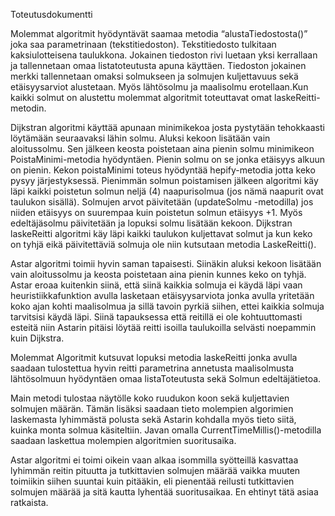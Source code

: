 ﻿Toteutusdokumentti

Molemmat algoritmit hyödyntävät saamaa metodia “alustaTiedostosta()” joka saa parametrinaan (tekstitiedoston). Tekstitiedosto tulkitaan kaksiulotteisena taulukkona. Jokainen tiedoston rivi luetaan yksi kerrallaan ja tallennetaan omaa listatoteutusta apuna käyttäen. Tiedoston jokainen merkki tallennetaan omaksi solmukseen ja solmujen kuljettavuus sekä etäisyysarviot alustetaan. Myös lähtösolmu ja maalisolmu erotellaan.Kun kaikki solmut on alustettu molemmat algoritmit toteuttavat omat laskeReitti-metodin.  

Dijkstran algoritmi käyttää apunaan minimikekoa josta pystytään tehokkaasti löytämään seuraavaksi lähin solmu. Aluksi kekoon lisätään vain aloitussolmu. Sen jälkeen keosta poistetaan aina pienin solmu minimikeon PoistaMinimi-metodia hyödyntäen. Pienin solmu on se jonka etäisyys alkuun on pienin. Kekon poistaMinimi toteus hyödyntää hepify-metodia jotta keko pysyy järjestyksessä. Pienimmän solmun poistamisen jälkeen algoritmi käy läpi kaikki poistetun solmun neljä (4) naapurisolmua (jos nämä naapurit ovat taulukon sisällä). Solmujen arvot päivitetään  (updateSolmu -metodilla) jos niiden etäisyys on suurempaa kuin poistetun solmun etäisyys +1. Myös edeltäjäsolmu päivitetään ja lopuksi solmu lisätään kekoon. Dijkstran laskeReitti algoritmi käy läpi kaikki taulukon kuljettavat solmut ja kun keko on tyhjä eikä päivitettäviä solmuja ole niin kutsutaan metodia LaskeReitti().

Astar algoritmi toimii hyvin saman tapaisesti. Siinäkin aluksi kekoon lisätään vain aloitussolmu ja keosta poistetaan aina pienin kunnes keko on tyhjä. Astar eroaa kuitenkin siinä, että siinä kaikkia solmuja ei käydä läpi vaan heuristiikkafunktion avulla lasketaan etäisyysarviota jonka avulla yritetään koko ajan kohti maalisolmua ja sillä tavoin pyrkiä siihen, ettei kaikkia solmuja tarvitsisi käydä läpi. Siinä tapauksessa että reitillä ei ole kohtuuttomasti esteitä niin Astarin pitäisi löytää reitti isoilla taulukoilla selvästi noepammin kuin Dijkstra.


Molemmat Algoritmit kutsuvat lopuksi metodia laskeReitti jonka avulla saadaan tulostettua hyvin reitti parametrina annetusta maalisolmusta lähtösolmuun hyödyntäen omaa listaToteutusta sekä Solmun edeltäjätietoa. 

Main metodi tulostaa näytölle koko ruudukon koon sekä kuljettavien solmujen määrän. Tämän lisäksi saadaan tieto molempien algorimien laskemasta lyhimmästä polusta sekä Astarin kohdalla myös tieto siitä, kuinka monta solmua käsiteltiin.
Javan omalla CurrentTimeMillis()-metodilla saadaan laskettua molempien algoritmien suoritusaika.

Astar algoritmi ei toimi oikein vaan alkaa isommilla syötteillä kasvattaa lyhimmän reitin pituutta ja tutkittavien solmujen määrää vaikka muuten toimiikin siihen suuntai kuin pitääkin, eli pienentää reilusti tutkittavien solmujen määrää ja sitä kautta lyhentää suoritusaikaa. En ehtinyt tätä asiaa ratkaista. 

